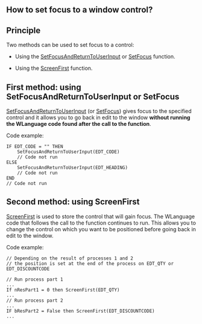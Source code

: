 
## How to set focus to a window control?
			

<a name="NOTE1"></a>
<a name="NOTE1_1"></a>


## Principle
<a name="principle_ELTTEXTE000097"></a>
Two methods can be used to set focus to a control:

- Using the [SetFocusAndReturnToUserInput](../WDLang1/1410088107.md) or [SetFocus](../WDLang1/3025001.md) function. 

- Using the [ScreenFirst](../WDLang1/3025039.md) function. 




<a name="NOTE2"></a>
<a name="NOTE2_1"></a>


## First method: using SetFocusAndReturnToUserInput or SetFocus
<a name="first_method_using_setfocusandreturntouserinput_setfocus_ELTTEXTE000121"></a>
[SetFocusAndReturnToUserInput](../WDLang1/1410088107.md) (or [SetFocus](../WDLang1/3025001.md)) gives focus to the specified control and it allows you to go back in edit to the window **without running the WLanguage code found after the call to the function**.

Code example: 


```wl
IF EDT_CODE = "" THEN	
	SetFocusAndReturnToUserInput(EDT_CODE)
	// Code not run
ELSE
	SetFocusAndReturnToUserInput(EDT_HEADING)
	// Code not run
END
// Code not run
```


<a name="NOTE3"></a>
<a name="NOTE3_1"></a>


## Second method: using ScreenFirst
<a name="second_method_using_screenfirst_ELTTEXTE000145"></a>
[ScreenFirst](../WDLang1/3025039.md) is used to store the control that will gain focus. The WLanguage code that follows the call to the function continues to run. This allows you to change the control on which you want to be positioned before going back in edit to the window.

Code example: 


```wl
// Depending on the result of processes 1 and 2 
// the position is set at the end of the process on EDT_QTY or EDT_DISCOUNTCODE

// Run process part 1
...
If nResPart1 = 0 then ScreenFirst(EDT_QTY)
...
// Run process part 2
...
IF bResPart2 = False then ScreenFirst(EDT_DISCOUNTCODE)
...
```



